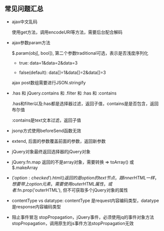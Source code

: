 ## 常见问题汇总

* ajax中文乱码  

  使用get方法，调用encodeURI等方法，需要后台配合解码

* ajax参数param方法  

  $.param(obj[, bool]), 第二个参数traditional可选，表示是否浅度序列化

    - true: data=1&data=2&data=3

    - false(default): data[]=1&data[]=2&data[]=3  

  ajax post数组需要进行JSON.stringify

* .has 和 jQuery.contains 和 .filter 和 :has 和 :contains

  .has和filter以及:has都是选择器过滤，返回子值，contains是是否包含，返回布尔值  

  :contains是text文本过滤，返回子值

* jsonp方式使用beforeSend函数无效

* extend, 后面的参数覆盖前面的参数，返回新参数

* jQuery对象最终返回选择器的jQuery对象

* jQuery.fn.map 返回的不是array对象，需要转换 => toArray() 或 $.makeArray

* $('option:checked').html() 返回的是option的text节点，跟innerHTML一样，想要带上option元素，需要使用outerHTML属性，或者$.fn.prop('outerHTML'), 但不可获取多个jQuery对象的属性

* contentType vs datatype: contentType 是request内容编码类型，datatype是response内容编码类型

* 阻止事件冒泡 stopPropagation，jQuery事件，必须使用jq的事件对象方法stopPropagation，调用原生的js事件方法stopPropagation无效
